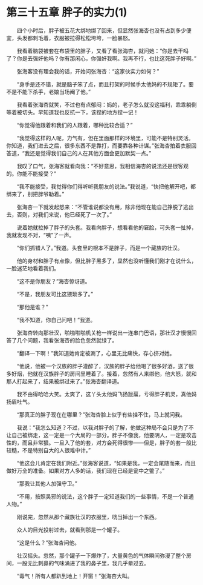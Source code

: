 # 第三十五章 胖子的实力(1)


　　四个小时后，胖子被五花大绑地绑了回来，但显然张海杏也没有占到多少便宜，头发都刺毛着，衣服被拉得松松垮垮，一脸暴怒。

　　我看着脑袋被套在布袋里的胖子，又看了看张海杏，就问她：“你是去干吗了？你是去强奸他吗？你有那闲心，你强奸我啊。我再不行，也比这死胖子好啊。”

　　张海客没有理会我的话，开始问张海杏：“这家伙实力如何？”

　　“身手是还不错，就是脑子笨了点，而且打架的时候手太他妈的不规矩了。要不是不能下杀手，老娘当场阉了他。”

　　我看着张海杏就笑，不过也有点郁闷：妈的，老子怎么就没这福利，乖乖躺倒等着被切头。早知道我也反抗一下，该捏的地方捏一记！

　　“你觉得他跟着和我们的人跟着，哪种比较合适？”

　　“我觉得这样的人呢，力气有，但在里面那样的环境里，可能不是特别灵活。你知道，我们进去之后，很多东西不是靠打，而要靠各种计谋。”张海杏拍着衣服回答道，“我还是觉得我们自己的人在其他方面会更加默契一点。”

　　我叹了口气，张海客就看向我：“不好意思，我相信海杏的说法还是很客观的。你能不能接受？”

　　“我不能接受，我觉得你们得听听我朋友的说法。”我说道，“快把他解开吧，都绑来了，别把胖爷勒着。”

　　张海杏一下就发起怒来：“不管谁说都没有用，除非他现在能自己挣脱了逃出去，否则，对我们来说，他已经死了一次了。”

　　说着她就拉掉了胖子的头套。我看向胖子，想看看他的窘脸，可头套一扯掉，我就发现不对，“咦”了一声。

　　“你们抓错人了。”我道。头套里的根本不是胖子，而是一个藏族的壮汉。

　　他的身材和胖子有点像，但比胖子黑多了，显然也没听懂我们刚才在说什么，一脸迷茫地看着我们。

　　“这不是你朋友？”海杏惊讶道。

　　“不是，我朋友可比这猥琐多了。”

　　“那他是谁？”

　　“我不知道，你自己问吧！”我道。

　　张海杏转向那壮汉，啪啪啪啪机关枪一样说出一连串门巴语，那壮汉才慢慢回答了几个问题，我看张海杏的脸色忽然就绿了。

　　“翻译一下啊！”我知道她肯定被涮了，心里无比痛快，存心挤对她。

　　“他说，他被一个汉族的胖子灌醉了，汉族的胖子给他喝了很多好酒，送了很多好烟，他就在汉族胖子的房间里睡着了。接着，忽然有人来绑他，他大怒，就和那人打起来了，结果被绑过来了。”张海杏翻译道。

　　我不由得哈哈大笑。太爽了，这丫头太他妈飞扬跋扈，亏得胖子机灵，真他妈扬眉吐气。

　　“那真正的胖子现在在哪里？”张海杏脸上似乎有些挂不住，马上就问我。

　　我说：“我怎么知道？不过，以我对胖子的了解，他做这种局不会只是为了不让自己被绑走，这一定是一个大局的一部分。胖子不像我，他要阴人，一定是攻击性的，而且非常狠。一旦入了他的套，对方会死得很惨——但是，胖子的套一般比较糙，不是特别自大的人很难中计。”

　　“他这会儿肯定在我们附近。”张海客说道，“如果是我，一定会尾随而来，而且做好万全的准备。如果对方人多的话，我们现在已经是瓮中之鳖了。”

　　“那我让其他人加强守卫。”

　　“不用，按照吴邪的说法，这个胖子一定知道我们的一些事情，不是一个普通人物。”

　　刚说完，忽然从那个藏族壮汉的衣服里，咣当掉出一个东西。

　　众人的目光投射过去，就看到那是一个罐子。

　　“这是什么？”张海杏问他。

　　壮汉摇头。忽然，那个罐子一下爆炸了，大量黄色的气体瞬间弥漫了整个房间，一股无比刺鼻的气味涌进了我的鼻子里，我几乎晕过去。

　　“毒气！所有人都趴到地上！开窗！”张海杏大叫。

